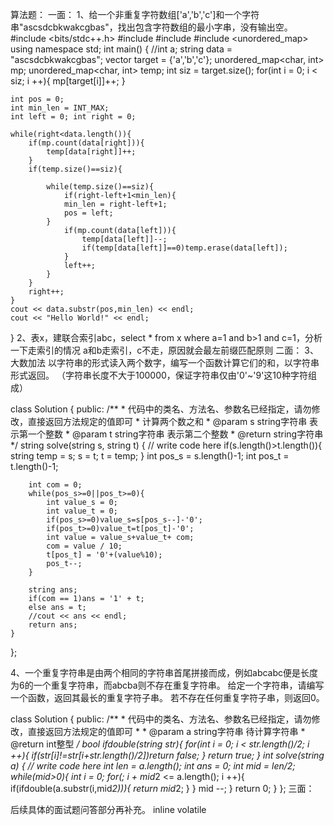 算法题：
一面：
1、给一个非重复字符数组['a','b','c']和一个字符串"ascsdcbkwakcgbas"，找出包含字符数组的最小字串，没有输出空。
#include <bits/stdc++.h>
#include <iostream>
#include <vector>
#include <unordered_map>
using namespace std;
int main() {
    //int a;
    string data = "ascsdcbkwakcgbas";
    vector<char> target = {'a','b','c'};
    unordered_map<char, int> mp;
    unordered_map<char, int> temp;
    int siz = target.size();
    for(int i = 0; i < siz; i ++){
        mp[target[i]]++;
    }
    
    int pos = 0;
    int min_len = INT_MAX;
    int left = 0; int right = 0;
    
    while(right<data.length()){
        if(mp.count(data[right])){
            temp[data[right]]++;
        }
        if(temp.size()==siz){
            
            while(temp.size()==siz){
                if(right-left+1<min_len){
                min_len = right-left+1;
                pos = left;
            }
                if(mp.count(data[left])){
                    temp[data[left]]--;
                    if(temp[data[left]]==0)temp.erase(data[left]);
                }
                left++;
            }
        }
        right++;
    }
    cout << data.substr(pos,min_len) << endl;
    cout << "Hello World!" << endl;
}
2、表x，建联合索引abc，select * from x where a=1 and b>1 and c=1，分析一下走索引的情况
a和b走索引，c不走，原因就会最左前缀匹配原则
二面：
3、大数加法
以字符串的形式读入两个数字，编写一个函数计算它们的和，以字符串形式返回。
（字符串长度不大于100000，保证字符串仅由'0'~'9'这10种字符组成）

class Solution {
public:
    /**
     * 代码中的类名、方法名、参数名已经指定，请勿修改，直接返回方法规定的值即可
     * 计算两个数之和
     * @param s string字符串 表示第一个整数
     * @param t string字符串 表示第二个整数
     * @return string字符串
     */
    string solve(string s, string t) {
        // write code here
        if(s.length()>t.length()){
            string temp = s;
            s = t;
            t = temp;
        }
        int pos_s = s.length()-1;
        int pos_t = t.length()-1;
        
        
        int com = 0;
        while(pos_s>=0||pos_t>=0){
            int value_s = 0;
            int value_t = 0;
            if(pos_s>=0)value_s=s[pos_s--]-'0';
            if(pos_t>=0)value_t=t[pos_t]-'0';
            int value = value_s+value_t+ com;
            com = value / 10;
            t[pos_t] = '0'+(value%10);
            pos_t--;
        }
        
        string ans;
        if(com == 1)ans = '1' + t;
        else ans = t;
        //cout << ans << endl;
        return ans;
    }
};

4、一个重复字符串是由两个相同的字符串首尾拼接而成，例如abcabc便是长度为6的一个重复字符串，而abcba则不存在重复字符串。
给定一个字符串，请编写一个函数，返回其最长的重复字符子串。
若不存在任何重复字符子串，则返回0。

class Solution {
public:
    /**
     * 代码中的类名、方法名、参数名已经指定，请勿修改，直接返回方法规定的值即可
     * 
     * @param a string字符串 待计算字符串
     * @return int整型
     */
    bool ifdouble(string str){
        for(int i = 0; i < str.length()/2; i ++){
            if(str[i]!=str[i+str.length()/2])return false;
        }
        return true;
    }
    int solve(string a) {
        // write code here
        int len = a.length();
        int ans = 0;
        int mid = len/2;
        while(mid>0){
            int i = 0;
            for(; i + mid*2 <= a.length(); i ++){
                if(ifdouble(a.substr(i,mid*2))){
                    return mid*2;
                }
            }
            mid --;
        }
        return 0;
    }
};
三面：

后续具体的面试题问答部分再补充。
inline
volatile
